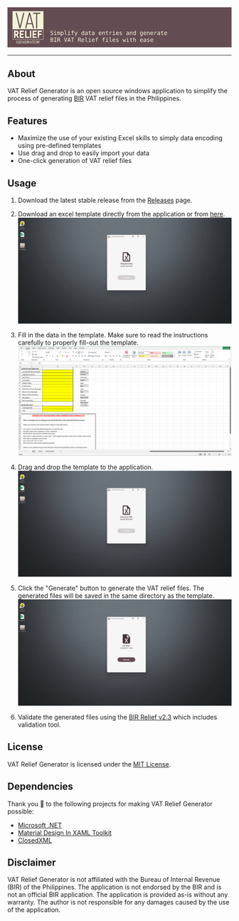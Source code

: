 ﻿<img alt="" src="./assets/header.svg">

---

## About

VAT Relief Generator is an open source windows application to simplify the process of generating [BIR](https://www.bir.gov.ph/index.php/home.html) VAT relief files in the Philippines.

## Features
* Maximize the use of your existing Excel skills to simply data encoding using pre-defined templates
* Use drag and drop to easily import your data
* One-click generation of VAT relief files

## Usage
1. Download the latest stable release from the [Releases](https://github.com/cpa-coder/vat-relief/releases) page.

2. Download an excel template directly from the application or from [here](https://github.com/cpa-coder/vat-relief/blob/main/DebitExpress.VatRelief/template.xltx).
   <img alt="" src="./assets/step2.gif">

3. Fill in the data in the template. Make sure to read the instructions carefully to properly fill-out the template.
   <img alt="" src="./assets/step3.gif">

4. Drag and drop the template to the application.
   <img alt="" src="./assets/step4.gif">

5. Click the "Generate" button to generate the VAT relief files. The generated files will be saved in the same directory as the template.
   <img alt="" src="./assets/step5.gif">

6. Validate the generated files using the [BIR Relief v2.3](https://www.bir.gov.ph/index.php/downloadables.html#relief) which includes validation tool.
   <img alt="" src="./assets/step6.gif">

## License
VAT Relief Generator is licensed under the [MIT License](https://github.com/cpa-coder/vat-relief/blob/main/LICENSE).

## Dependencies

Thank you :gift_heart: to the following projects for making VAT Relief Generator possible:

* [Microsoft .NET](https://dotnet.microsoft.com/en-us/)
* [Material Design In XAML Toolkit](https://github.com/MaterialDesignInXAML/MaterialDesignInXamlToolkit)
* [ClosedXML](https://github.com/ClosedXML/ClosedXML)

## Disclaimer

VAT Relief Generator is not affiliated with the Bureau of Internal Revenue (BIR) of the Philippines. The application is not endorsed by the BIR and is not an official BIR application. The application is provided as-is without any warranty. The author is not responsible for any damages caused by the use of the application.
